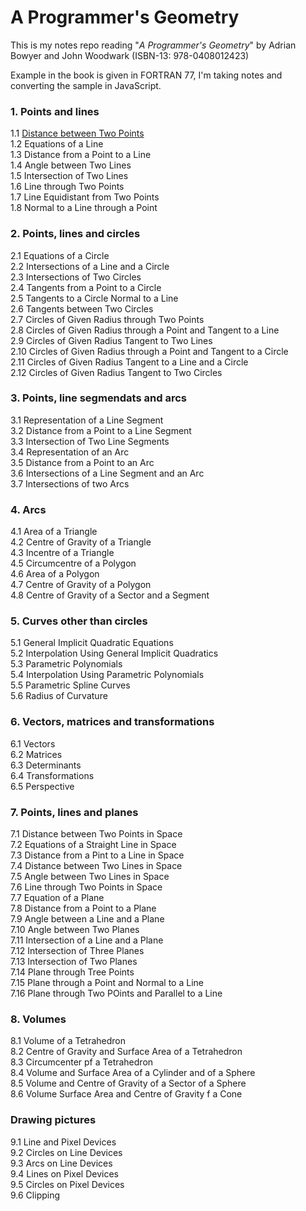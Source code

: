 # A Programmer's Geometry

This is my notes repo reading "_A Programmer's Geometry_" by Adrian Bowyer and John Woodwark (ISBN-13: 978-0408012423)

Example in the book is given in FORTRAN 77, I'm taking notes and converting the sample in JavaScript.

### 1. Points and lines
1.1 [Distance between Two Points](https://github.com/kosamari/Geometry/blob/master/1.1_Distance_between_Two_Points.md)  
1.2 Equations of a Line  
1.3 Distance from a Point to a Line  
1.4 Angle between Two Lines  
1.5 Intersection of Two Lines  
1.6 Line through Two Points  
1.7 Line Equidistant from Two Points  
1.8 Normal to a Line through a Point  

### 2. Points, lines and circles
2.1 Equations of a Circle  
2.2 Intersections of a Line and a Circle  
2.3 Intersections of Two Circles  
2.4 Tangents from a Point to a Circle  
2.5 Tangents to a Circle Normal to a Line  
2.6 Tangents between Two Circles  
2.7 Circles of Given Radius through Two Points  
2.8 Circles of Given Radius through a Point and Tangent to a Line  
2.9 Circles of Given Radius Tangent to Two Lines  
2.10 Circles of Given Radius through a Point and Tangent to a Circle  
2.11 Circles of Given Radius Tangent to a Line and a Circle  
2.12 Circles of Given Radius Tangent to Two Circles  

### 3. Points, line segmendats and arcs
3.1 Representation of a Line Segment  
3.2 Distance from a Point to a Line Segment  
3.3 Intersection of Two Line Segments  
3.4 Representation of an Arc  
3.5 Distance from a Point to an Arc  
3.6 Intersections of a Line Segment and an Arc  
3.7 Intersections of two Arcs  

### 4. Arcs
4.1 Area of a Triangle  
4.2 Centre of Gravity of a Triangle  
4.3 Incentre of a Triangle  
4.5 Circumcentre of a Polygon  
4.6 Area of a Polygon  
4.7 Centre of Gravity of a Polygon  
4.8 Centre of Gravity of a Sector and a Segment  

### 5. Curves other than circles
5.1 General Implicit Quadratic Equations  
5.2 Interpolation Using General Implicit Quadratics  
5.3 Parametric Polynomials  
5.4 Interpolation Using Parametric Polynomials  
5.5 Parametric Spline Curves  
5.6 Radius of Curvature  

### 6. Vectors, matrices and transformations
6.1 Vectors  
6.2 Matrices  
6.3 Determinants  
6.4 Transformations  
6.5 Perspective  

### 7. Points, lines and planes
7.1 Distance between Two Points in Space  
7.2 Equations of a Straight Line in Space  
7.3 Distance from a Pint to a Line in Space  
7.4 Distance between Two Lines in Space  
7.5 Angle between Two Lines in Space  
7.6 Line through Two Points in Space  
7.7 Equation of a Plane  
7.8 Distance from a Point to a Plane  
7.9 Angle between a Line and a Plane  
7.10 Angle between Two Planes  
7.11 Intersection of a Line and a Plane  
7.12 Intersection of Three Planes  
7.13 Intersection of Two Planes  
7.14 Plane through Tree Points  
7.15 Plane through a Point and Normal to a Line  
7.16 Plane through Two POints and Parallel to a Line  

### 8. Volumes
8.1 Volume of a Tetrahedron  
8.2 Centre of Gravity and Surface Area of a Tetrahedron  
8.3 Circumcenter pf a Tetrahedron  
8.4 Volume and Surface Area of a Cylinder and of a Sphere  
8.5 Volume and Centre of Gravity of a Sector of a Sphere  
8.6 Volume Surface Area and Centre of Gravity f a Cone  

### Drawing pictures
9.1 Line and Pixel Devices  
9.2 Circles on Line Devices  
9.3 Arcs on Line Devices  
9.4 Lines on Pixel Devices  
9.5 Circles on Pixel Devices  
9.6 Clipping  